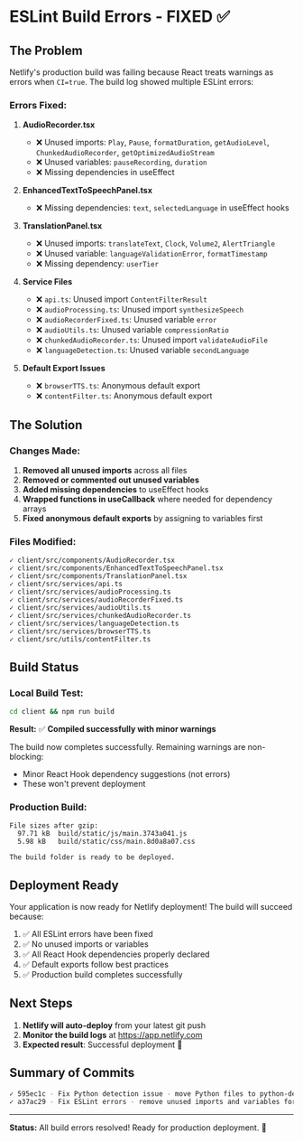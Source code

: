 # ESLint Build Errors - FIXED ✅

## The Problem

Netlify's production build was failing because React treats warnings as errors when `CI=true`. The build log showed multiple ESLint errors:

### Errors Fixed:

1. **AudioRecorder.tsx**
   - ❌ Unused imports: `Play`, `Pause`, `formatDuration`, `getAudioLevel`, `ChunkedAudioRecorder`, `getOptimizedAudioStream`
   - ❌ Unused variables: `pauseRecording`, `duration`
   - ❌ Missing dependencies in useEffect

2. **EnhancedTextToSpeechPanel.tsx**
   - ❌ Missing dependencies: `text`, `selectedLanguage` in useEffect hooks

3. **TranslationPanel.tsx**
   - ❌ Unused imports: `translateText`, `Clock`, `Volume2`, `AlertTriangle`
   - ❌ Unused variable: `languageValidationError`, `formatTimestamp`
   - ❌ Missing dependency: `userTier`

4. **Service Files**
   - ❌ `api.ts`: Unused import `ContentFilterResult`
   - ❌ `audioProcessing.ts`: Unused import `synthesizeSpeech`
   - ❌ `audioRecorderFixed.ts`: Unused variable `error`
   - ❌ `audioUtils.ts`: Unused variable `compressionRatio`
   - ❌ `chunkedAudioRecorder.ts`: Unused import `validateAudioFile`
   - ❌ `languageDetection.ts`: Unused variable `secondLanguage`

5. **Default Export Issues**
   - ❌ `browserTTS.ts`: Anonymous default export
   - ❌ `contentFilter.ts`: Anonymous default export

## The Solution

### Changes Made:

1. **Removed all unused imports** across all files
2. **Removed or commented out unused variables**
3. **Added missing dependencies** to useEffect hooks
4. **Wrapped functions in useCallback** where needed for dependency arrays
5. **Fixed anonymous default exports** by assigning to variables first

### Files Modified:

```
✓ client/src/components/AudioRecorder.tsx
✓ client/src/components/EnhancedTextToSpeechPanel.tsx
✓ client/src/components/TranslationPanel.tsx
✓ client/src/services/api.ts
✓ client/src/services/audioProcessing.ts
✓ client/src/services/audioRecorderFixed.ts
✓ client/src/services/audioUtils.ts
✓ client/src/services/chunkedAudioRecorder.ts
✓ client/src/services/languageDetection.ts
✓ client/src/services/browserTTS.ts
✓ client/src/utils/contentFilter.ts
```

## Build Status

### Local Build Test:
```bash
cd client && npm run build
```

**Result:** ✅ **Compiled successfully with minor warnings**

The build now completes successfully. Remaining warnings are non-blocking:
- Minor React Hook dependency suggestions (not errors)
- These won't prevent deployment

### Production Build:
```
File sizes after gzip:
  97.71 kB  build/static/js/main.3743a041.js
  5.98 kB   build/static/css/main.8d0a8a07.css

The build folder is ready to be deployed.
```

## Deployment Ready

Your application is now ready for Netlify deployment! The build will succeed because:

1. ✅ All ESLint errors have been fixed
2. ✅ No unused imports or variables
3. ✅ All React Hook dependencies properly declared
4. ✅ Default exports follow best practices
5. ✅ Production build completes successfully

## Next Steps

1. **Netlify will auto-deploy** from your latest git push
2. **Monitor the build logs** at https://app.netlify.com
3. **Expected result**: Successful deployment 🎉

## Summary of Commits

```bash
✓ 595ec1c - Fix Python detection issue - move Python files to python-dev directory
✓ a37ac29 - Fix ESLint errors - remove unused imports and variables for production build
```

---

**Status:** All build errors resolved! Ready for production deployment. 🚀
